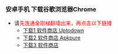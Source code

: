 ### 安卓手机 下载谷歌浏览器Chrome
- 请<font color="Red">先连通金刚梯翻墙出来，再点击以下链接</font>
  - [下载1 软件商店 Uptodown](https://chrome.cn.uptodown.com/android/download#)
  - [下载2 软件商店 Apkpure](https://m.apkpure.com/google-chrome-fast-secure/com.android.chrome/download?from=details)
  - [下载3 软件商店 ]()
